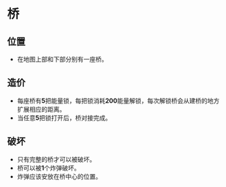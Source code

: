 # 桥

## 位置
- 在地图上部和下部分别有一座桥。

## 造价
- 每座桥有**5**把能量锁，每把锁消耗**200**能量解锁，每次解锁桥会从建桥的地方扩展相应的距离。
- 当任意**5**把锁打开后，桥对接完成。

## 破坏
- 只有完整的桥才可以被破坏。
- 桥可以被**1**个炸弹破坏。
- 炸弹应该安放在桥中心的位置。	
